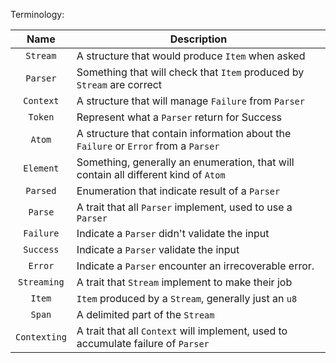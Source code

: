 Terminology:

| Name         | Description                                                                         |
|:------------:|-------------------------------------------------------------------------------------|
| `Stream`     | A structure that would produce `Item` when asked                                    |
| `Parser`     | Something that will check that `Item` produced by `Stream` are correct              |
| `Context`    | A structure that will manage `Failure` from `Parser`                                |
| `Token`      | Represent what a `Parser` return for Success                                        |
| `Atom`       | A structure that contain information about the `Failure` or `Error` from a `Parser` |
| `Element`    | Something, generally an enumeration, that will contain all different kind of `Atom` |
| `Parsed`     | Enumeration that indicate result of a `Parser`                                      |
| `Parse`      | A trait that all `Parser` implement, used to use a `Parser`                         |
| `Failure`    | Indicate a `Parser` didn't validate the input                                       |
| `Success`    | Indicate a `Parser` validate the input                                              |
| `Error`      | Indicate a `Parser` encounter an irrecoverable error.                               |
| `Streaming`  | A trait that `Stream` implement to make their job                                   |
| `Item`       | `Item` produced by a `Stream`, generally just an `u8`                               |
| `Span`       | A delimited part of the `Stream`                                                    |
| `Contexting` | A trait that all `Context` will implement, used to accumulate failure of `Parser`   |
